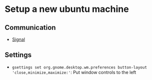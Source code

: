 # Setup a new ubuntu machine

## Communication
- [Signal](https://signal.org/download/linux/)

## Settings
- `gsettings set org.gnome.desktop.wm.preferences button-layout 'close,minimize,maximize:'`: Put window controls to the left

